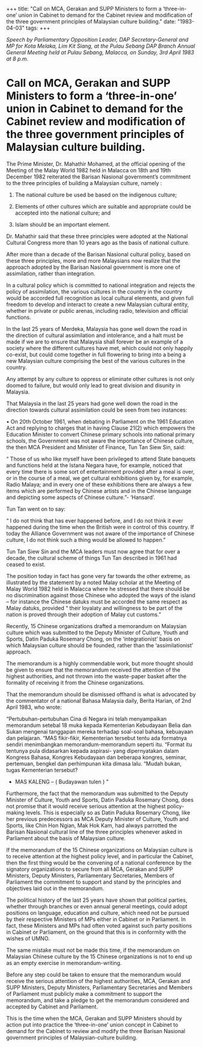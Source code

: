 +++ 
title: "Call on MCA, Gerakan and SUPP Ministers to form a ‘three-in-one’ union in Cabinet to demand for the Cabinet review and modification of the three government principles of Malaysian culture building."
date: "1983-04-03"
tags:
+++

_Speech by Parliamentary Opposition Leader, DAP Secretary-General and MP for Kota Melaka, Lim Kit Siang, at the Pulau Sebang DAP Branch Annual General Meeting held at Pulau Sebang, Malacca, on Sunday, 3rd April 1983 at 8 p.m._

# Call on MCA, Gerakan and SUPP Ministers to form a ‘three-in-one’ union in Cabinet to demand for the Cabinet review and modification of the three government principles of Malaysian culture building.

The Prime Minister, Dr. Mahathir Mohamed, at the official opening of the Meeting of the Malay World 1982 held in Malacca on 18th and 19th December 1982 reiterated the Barisan Nasional government’s commitment to the three principles of building a Malaysian culture, namely :</u>

1.	The national culture be used be based on the indigenous culture;

2.	Elements of other cultures which are suitable and appropriate could be accepted into the national culture; and 

3.	Islam should be an important element.

Dr. Mahathir said that these three principles were adopted at the National Cultural Congress more than 10 years ago as the basis of national culture.

After more than a decade of the Barisan Nasional cultural policy, based on these three principles, more and more Malaysians now realize that the approach adopted by the Barisan Nasional government is more one of assimilation, rather than integration.

In a cultural policy which is committed to national integration and rejects the policy of assimilation, the various cultures in the country in the country would be accorded full recognition as local cultural elements, and given full freedom to develop and interact to create a new Malaysian cultural entity, whether in private or public arenas, including radio, television and official functions.

In the last 25 years of Merdeka, Malaysia has gone well down the road in the direction of cultural assimilation and intolerance, and a halt must be made if we are to ensure that Malaysia shall forever be an example of a society where the different cultures have met, which could not only happily co-exist, but could come together in full flowering to bring into a being a new Malaysian culture comprising the best of the various cultures in the country.

Any attempt by any culture to oppress or eliminate other cultures is not only doomed to failure, but would only lead to great division and disunity in Malaysia.

That Malaysia in the last 25 years had gone well down the road in the direction towards cultural assimilation could be seen from two instances:

•	On 20th October 1961, when debating in Parliament on the 1961 Education Act and replying to charges that in having Clause 21(2) which empowers the Education Minister to convert Chinese primary schools into national primary schools, the Government was not aware the importance of Chinese culture, the then MCA President and Minister of Finance, Tun Tan Siew Sin, said:

“ Those of us who like myself have been privileged to attend State banquets and functions held at the Istana Negara have, for example, noticed that every time there is some sort of entertainment provided after a meal is over, or in the course of a meal, we get cultural exhibitions given by, for example, Radio Malaya; and in every one of these exhibitions there are always a few items which are performed by Chinese artists and in the Chinese language and depicting some aspects of Chinese culture.”- ‘Hansard’.

Tun Tan went on to say:

“ I do not think that has ever happened before, and I do not think it ever happened during the time when the British were in control of this country. If today the Alliance Government was not aware of the importance of Chinese culture, I do not think such a thing would be allowed to happen.”

Tun Tan Siew Sin and the MCA leaders must now agree that for over a decade, the cultural scheme of things Tun Tan described in 1961 had ceased to exist.

The position today in fact has gone very far towards the other extreme, as illustrated by the statement by a noted Malay scholar at the Meeting of Malay World 1982 held in Malacca where he stressed that there should be no discrimination against those Chinese who adopted the ways of the island – for instance the Chinese datuks must be accorded the same respect as Malay datuks, provided “ their loyalaty and willingness to be part of the nation is proved through their adoption of Malay cut customs.”

Recently, 15 Chinese organizations drafted a memorandum on Malaysian culture which was submitted to the Deputy Minister of Culture, Youth and Sports, Datin Paduka Rosemary Chong, on the ‘integrationist’ basis on which Malaysian culture should be founded, rather than the ‘assimilationist’ approach.

The memorandum is a highly commendable work, but more thought should be given to ensure that the memorandum received the attention of the highest authorities, and not thrown into the waste-paper basket after the formality of receiving it from the Chinese organizations.

That the memorandum should be dismissed offhand is what is advocated by the commentator of a national Bahasa Malaysia daily, Berita Harian, of 2nd April 1983, who wrote:

“Pertubuhan-pertubuhan Cina di Negara ini telah menyampaikan memorandum setebal 18 muka kepada Kementerian Kebudayaan Belia dan Sukan mengenai tanggapan mereka terhadap soal-soal bahasa, kebuayaan dan pelajaran.
“MAS fikir-fikir, Kementerian tersebut tentu ada formatnya sendiri menimbangkan memorandum-memorandum seperti itu.
“Format itu tentunya pula didasarkan kepada aspirasi- yang dipernyatakan dalam Kongress Bahasa, Kongres Kebudayaan dan beberapa kongres, seminar, pertemuan, bengkel dan perhimpunan kita dimasa lalu.
“Mudah bukan, tugas Kementerian tersebut?

-	MAS KALENG – 
  ( Budayawan tulen ) ”


Furthermore, the fact that the memorandum was submitted to the Deputy Minister of Culture, Youth and Sports, Datin Paduka Rosemary Chong, does not promise that it would receive serious attention at the highest policy-making levels. This is especially so as Datin Paduka Rosemary Chong, like her previous predecessors as MCA Deputy Minister of Culture, Youth and Sports, like Chin Hon Ngian, Mak Hok Kam, had always parrotted  the Barisan Nasional cultural line of the three principles whenever asked in Parliament  about the basis of Malaysian culture. 

If the memorandum of the 15 Chinese organizations on Malaysian culture is to receive attention at the highest policy level, and in particular the Cabinet, then the first thing would be the convening of a national conference by the signatory organizations to secure from all MCA, Gerakan and SUPP Ministers, Deputy Ministers, Parliamentary Secretaries, Members of Parliament the commitment to support and stand by the principles and objectives laid out in the memorandum.

The political history of the last 25 years have shown that political parties, whether through branches or even annual general meetings, could adopt positions on language, education and culture, which need not be pursued by their respective Ministers of MPs either in Cabinet or in Parliament. In fact, these Ministers and MPs had often voted against such party positions in Cabinet or Parliament, on the ground that this is in conformity with the wishes of UMNO.

The same mistake must not be made this time, if the memorandum on Malaysian Chinese culture by the 15 Chinese organizations is not to end up as an empty exercise in memorandum-writing.

Before any step could be taken to ensure that the memorandum would receive the serious attention of the highest authorities, MCA, Gerakan and SUPP Ministers, Deputy Ministers, Parliamentary Secretaries and Members of Parliament must publicly make a commitment to support the memorandum, and take a pledge to get the memorandum considered and accepted by Cabinet and Parliament.

This is the time when the MCA, Gerakan and SUPP Ministers should by action put into practice the ‘three-in-one’ union concept in Cabinet to demand for the Cabinet to review and modify the three Barisan Nasional government principles of Malaysian-culture building.

 
